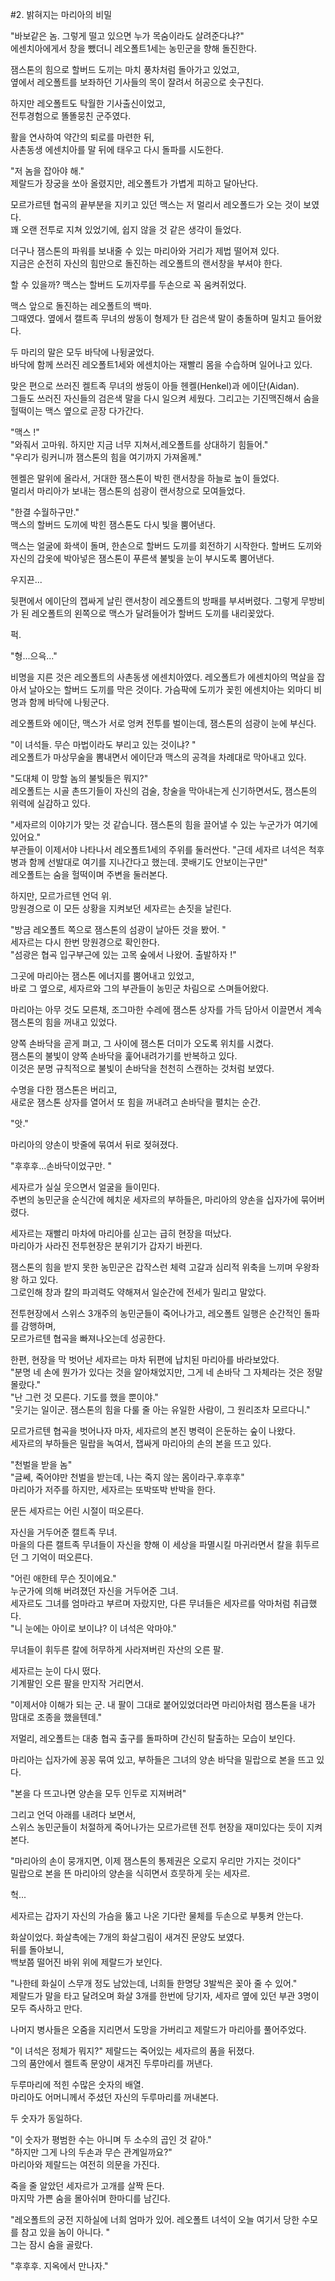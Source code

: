 #2. 밝혀지는 마리아의 비밀 <br>

"바보같은 놈. 그렇게 떨고 있으면 누가 목숨이라도 살려준다냐?" <br>
에센치아에게서 창을 뺐더니 레오폴트1세는 농민군을 향해 돌진한다. <br>

잼스톤의 힘으로 할버드 도끼는 마치 풍차처럼 돌아가고 있었고, <br>
옆에서 레오폴트를 보좌하던 기사들의 목이 잘려서 허공으로 솟구친다. <br>

하지만 레오폴트도 탁월한 기사출신이었고, <br>
전투경험으로 똘똘뭉친 군주였다. <br>

활을 연사하여 약간의 퇴로를 마련한 뒤, <br>
사촌동생 에센치아를 말 뒤에 태우고 다시 돌파를 시도한다. <br>

"저 놈을 잡아야 해." <br>
제랄드가 장궁을 쏘아 올렸지만, 레오폴트가 가볍게 피하고 달아난다. <br>

모르가르텐 협곡의 끝부분을 지키고 있던 맥스는 저 멀리서 레오폴드가 오는 것이 보였다. <br>
꽤 오랜 전투로 지쳐 있었기에, 쉽지 않을 것 같은 생각이 들었다. <br>

더구나 잼스톤의 파워를 보내줄 수 있는 마리아와 거리가 제법 떨어져 있다. <br>
지금은 순전히 자신의 힘만으로 돌진하는 레오폴트의 랜서창을 부셔야 한다. <br>

할 수 있을까? 맥스는 할버드 도끼자루를 두손으로 꼭 움켜쥐었다. <br>

맥스 앞으로 돌진하는 레오폴트의 백마. <br>
그때였다. 옆에서 캘트족 무녀의 쌍동이 형제가 탄 검은색 말이 충돌하며 밀치고 들어왔다. <br>

두 마리의 말은 모두 바닥에 나뒹굴었다.  <br>
바닥에 함께 쓰러진 레오폴트1세와 에센치아는 재빨리 몸을 수습하며 일어나고 있다. <br>

맞은 편으로 쓰러진 켈트족 무녀의 쌍둥이 아들 헨켈(Henkel)과 에이단(Aidan).<br>
그들도 쓰러진 자신들의 검은색 말을 다시 일으켜 세웠다. 그리고는 기진맥진해서 숨을 헐떡이는 맥스 옆으로 곧장 다가간다. <br>

"맥스 !"<br>
"와줘서 고마워. 하지만 지금 너무 지쳐서,레오폴트를 상대하기 힘들어." <br>
"우리가 링커니까 잼스톤의 힘을 여기까지 가져올께." <br>

헨켈은 말위에 올라서, 거대한 잼스톤이 박힌 랜서창을 하늘로 높이 들었다.  <br>
멀리서 마리아가 보내는 잼스톤의 섬광이 랜서창으로 모여들었다. <br>

"한결 수월하구만."<br>
맥스의 할버드 도끼에 박힌 잼스톤도 다시 빛을 뿜어낸다.<br>

맥스는 얼굴에 화색이 돌며, 한손으로 할버드 도끼를 회전하기 시작한다. 할버드 도끼와 자신의 갑옷에 박아넣은 잼스톤이 푸른색 불빛을 눈이 부시도록 뿜어낸다.<br>

우지끈...<br>

뒷편에서 에이단의 잽싸게 날린 랜서창이 레오폴트의 방패를 부셔버렸다. 그렇게 무방비가 된 레오폴트의 왼쪽으로 맥스가 달려들어가 할버드 도끼를 내리꽂았다.<br>

퍽.<br>

"형...으윽..." <br>

비명을 지른 것은 레오폴트의 사촌동생 에센치아였다. 레오폴트가 에센치아의 멱살을 잡아서 날아오는 할버드 도끼를 막은 것이다. 가슴팍에 도끼가 꽂힌 에센치아는 외마디 비명과 함께 바닥에 나뒹군다.<br>

레오폴트와 에이단, 맥스가 서로 엉켜 전투를 벌이는데, 잼스톤의 섬광이 눈에 부신다. <br>

"이 녀석들. 무슨 마법이라도 부리고 있는 것이냐? " <br>
레오폴트가 마상무술을 뽐내면서 에이단과 맥스의 공격을 차례대로 막아내고 있다. <br>

"도대체 이 망할 놈의 불빛들은 뭐지?" <br>
레오폴트는 시골 촌뜨기들이 자신의 검술, 창술을 막아내는게 신기하면서도, 잼스톤의 위력에 실감하고 있다.<br>

"세자르의 이야기가 맞는 것 같습니다. 잼스톤의 힘을 끌어낼 수 있는 누군가가 여기에 있어요."<br>
부관들이 이제서야 나타나서 레오폴트1세의 주위를 둘러싼다.
"근데 세자르 녀석은 척후병과 함께 선발대로 여기를 지나간다고 했는데. 콧배기도 안보이는구만" <br>
레오폴트는 숨을 헐떡이며 주변을 둘러본다.<br>

하지만, 모르가르텐 언덕 위.<br>
망원경으로 이 모든 상황을 지켜보던 세자르는 손짓을 날린다.<br>

"방금 레오폴트 쪽으로 잼스톤의 섬광이 날아든 것을 봤어. "<br>
세자르는 다시 한번 망원경으로 확인한다.<br>
"섬광은 협곡 입구부근에 있는 고목 숲에서 나왔어. 출발하자 !"<br>

그곳에 마리아는 잼스톤 에너지를 뿜어내고 있었고,<br>
바로 그 옆으로, 세자르와 그의 부관들이 농민군 차림으로 스며들어왔다.<br>

마리아는 아무 것도 모른채, 조그마한 수레에 잼스톤 상자를 가득 담아서 이끌면서 계속 잼스톤의 힘을 꺼내고 있었다.<br>

양쪽 손바닥을 곧게 펴고, 그 사이에 잼스톤 더미가 오도록 위치를 시켰다.<br>
잼스톤의 불빛이 양쪽 손바닥을 훑어내려가기를 반복하고 있다.<br>
이것은 분명 규칙적으로 불빛이 손바닥을 천천히 스캔하는 것처럼 보였다.<br>

수명을 다한 잼스톤은 버리고,<br>
새로운 잼스톤 상자를 열어서 또 힘을 꺼내려고 손바닥을 펼치는 순간.<br>

"앗."<br>

마리아의 양손이 밧줄에 묶여서 뒤로 젖혀졌다.<br>

"후후후...손바닥이었구만. "<br>

세자르가 실실 웃으면서 얼굴을 들이민다.<br>
주변의 농민군을 순식간에 헤치운 세자르의 부하들은, 마리아의 양손을 십자가에 묶어버렸다.<br>

세자르는 재빨리 마차에 마리아를 싣고는 급히 현장을 떠났다.<br>
마리아가 사라진 전투현장은 분위기가 갑자기 바뀐다.<br>

잼스톤의 힘을 받지 못한 농민군은 갑작스런 체력 고갈과 심리적 위축을 느끼며 우왕좌왕 하고 있다.<br>
그로인해 창과 칼의 파괴력도 약해져서 일순간에 전세가 밀리고 말았다.<br>

전투현장에서 스위스 3개주의 농민군들이 죽어나가고, 레오폴트 일행은 순간적인 돌파를 감행하며, <br> 모르가르텐 협곡을 빠져나오는데 성공한다.<br>

한편, 현장을 막 벗어난 세자르는 마차 뒤편에 납치된 마리아를 바라보았다.<br>
"분명 네 손에 뭔가가 있다는 것을 알아채었지만, 그게 네 손바닥 그 자체라는 것은 정말 몰랐다."<br>
"난 그런 것 모른다. 기도를 했을 뿐이야."<br>
"웃기는 일이군. 잼스톤의 힘을 다룰 줄 아는 유일한 사람이, 그 원리조차 모르다니." <br>

모르가르텐 협곡을 벗어나자 마자, 세자르의 본진 병력이 은둔하는 숲이 나왔다.<br>
세자르의 부하들은 밀랍을 녹여서, 잽싸게 마리아의 손의 본을 뜨고 있다.<br>

"천벌을 받을 놈"<br>
"글쎄, 죽어야만 천벌을 받는데, 나는 죽지 않는 몸이라구.후후후"<br>
마리아가 저주를 하지만, 세자르는 또박또박 반박을 한다.<br>

문든 세자르는 어린 시절이 떠오른다.<br>

자신을 거두어준 캘트족 무녀.<br>
마을의 다른 캘트족 무녀들이 자신을 향해 이 세상을 파멸시킬 마귀라면서 칼을 휘두르던 그 기억이 떠오른다.<br>

"어린 애한테 무슨 짓이에요."<br>
누군가에 의해 버려졌던 자신을 거두어준 그녀.<br>
세자르도 그녀를 엄마라고 부르며 자랐지만, 다른 무녀들은 세자르를 악마처럼 취급했다.<br>
"니 눈에는 아이로 보이냐? 이 녀석은 악마야."<br>

무녀들이 휘두른 칼에 허무하게 사라져버린 자산의 오른 팔.<br>

세자르는 눈이 다시 떴다.<br>
기계팔인 오른 팔을 만지작 거리면서.<br>

"이제서야 이해가 되는 군. 내 팔이 그대로 붙어있었더라면 마리아처럼 잼스톤을 내가 맘대로 조종을 했을텐데."<br>

저멀리, 레오폴트는 대충 협곡 출구를 돌파하며 간신히 탈출하는 모습이 보인다.<br>

마리아는 십자가에 꽁꽁 묶여 있고, 부하들은 그녀의 양손 바닥을 밀랍으로 본을 뜨고 있다.<br>

"본을 다 뜨고나면 양손을 모두 인두로 지져버려"<br>

그리고 언덕 아래를 내려다 보면서,<br>
스위스 농민군들이 처절하게 죽어나가는 모르가르텐 전투 현장을 재미있다는 듯이 지켜본다.<br>

"마리아의 손이 뭉개지면, 이제 잼스톤의 통제권은 오로지 우리만 가지는 것이다"<br>
밀랍으로 본을 뜬 마리아의 양손을 식히면서 흐뭇하게 웃는 세자르.<br>

헉...<br>

세자르는 갑자기 자신의 가슴을 뚫고 나온 기다란 물체를 두손으로 부퉁켜 안는다.<br>

화살이었다. 화살촉에는 7개의 화살그림이 새겨진 문양도 보였다.<br>
뒤를 돌아보니, <br>
백보쯤 떨어진 바위 위에 제랄드가 보인다.<br>

"나한테 화실이 스무개 정도 남았는데, 너희들 한명당 3발씩은 꽂아 줄 수 있어."<br>
제랄드가 말을 타고 달려오며 화살 3개를 한번에 당기자, 세자르 옆에 있던 부관 3명이 모두 즉사하고 만다.<br>

나머지 병사들은 오줌을 지리면서 도망을 가버리고 제랄드가 마리아를 풀어주었다.<br>

"이 녀석은 정체가 뭐지?"
제랄드는 죽어있는 세자르의 품을 뒤졌다.<br>
그의 품안에서 켈트족 문양이 새겨진 두루마리를 꺼낸다.<br>

두루마리에 적힌 수많은 숫자의 배열. <br>
마리아도 어머니께서 주셨던 자신의 두루마리를 꺼내본다.<br>

두 숫자가 동일하다.<br>

"이 숫자가 평범한 수는 아니며 두 소수의 곱인 것 같아."<br>
"하지만 그게 나의 두손과 무슨 관계일까요?"<br>
마리아와 제랄드는 여전히 의문을 가진다.<br>

죽을 줄 알았던 세자르가 고개를 살짝 든다. <br>
마지막 가쁜 숨을 몰아쉬며 한마디를 남긴다.<br>

"레오폴트의 궁전 지하실에 너희 엄마가 있어. 레오폴트 녀석이 오늘 여기서 당한 수모를 참고 있을 놈이 아니다. " <br>
그는 잠시 숨을 골랐다. <br>

"후후후. 지옥에서 만나자."<br>
